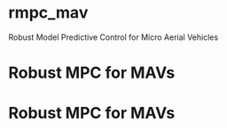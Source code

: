 # rmpc_mav
Robust Model Predictive Control for Micro Aerial Vehicles
# Robust MPC for MAVs
# Robust MPC for MAVs
